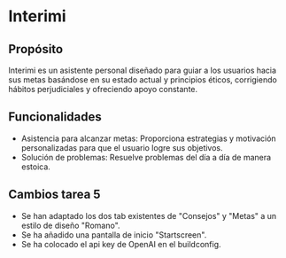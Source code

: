 # Interimi

## Propósito
Interimi es un asistente personal diseñado para guiar a los usuarios hacia sus metas basándose en su 
estado actual y principios éticos, corrigiendo hábitos perjudiciales y ofreciendo apoyo constante.

## Funcionalidades
- Asistencia para alcanzar metas: Proporciona estrategias y motivación personalizadas para que el usuario logre sus objetivos.
- Solución de problemas: Resuelve problemas del día a día de manera estoica.


## Cambios tarea 5
- Se han adaptado los dos tab existentes de "Consejos" y "Metas" a un estilo de diseño "Romano". 
- Se ha añadido una pantalla de inicio "Startscreen".
- Se ha colocado el api key de OpenAI en el buildconfig.

